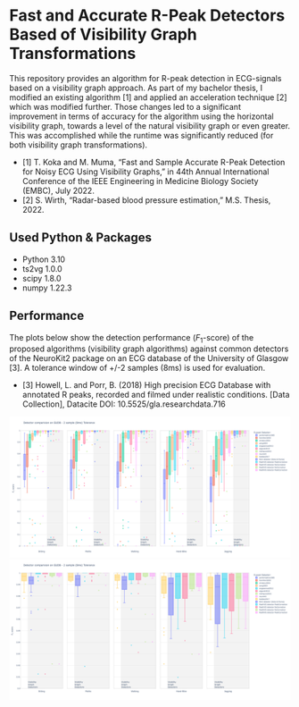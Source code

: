 # Fast and Accurate R-Peak Detectors Based of Visibility Graph Transformations
This repository provides an algorithm for R-peak detection in ECG-signals based on a visibility graph approach. As part of my bachelor thesis, I modified an existing algorithm [1] and applied an acceleration technique [2] which was modified further. 
Those changes led to a significant improvement in terms of accuracy for the algorithm using the horizontal visibility graph, towards a level of the natural visibility graph or even greater. This was accomplished while the runtime was significantly reduced (for both visibility graph transformations).
- [1] T. Koka and M. Muma, “Fast and Sample Accurate R-Peak Detection for Noisy ECG Using Visibility
Graphs,” in 44th Annual International Conference of the IEEE Engineering in Medicine Biology Society
(EMBC), July 2022.
- [2] S. Wirth, “Radar-based blood pressure estimation,” M.S. Thesis, 2022.

## Used Python & Packages
- Python 3.10
- ts2vg 1.0.0
- scipy 1.8.0
- numpy 1.22.3

## Performance
The plots below show the detection performance ($F_1$-score) of the proposed algorithms (visibility graph algorithms) against common detectors of the NeuroKit2 package on an ECG database of the University of Glasgow [3]. A tolerance window of +/-2 samples (8ms) is used for evaluation.
- [3] Howell, L. and Porr, B. (2018) High precision ECG Database with annotated R peaks, recorded and filmed under realistic conditions. [Data Collection], Datacite DOI: 10.5525/gla.researchdata.716 

![Evaluation on GUDB](plots/gudb_full_2sample.png?raw=true "Evaluation")
![Evaluation on GUDB - Top Detectors](plots/gudb_upper_2sample.png?raw=true "Evaluation - Top Detectors")
